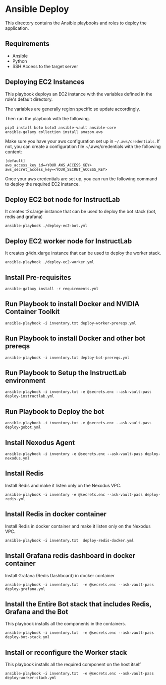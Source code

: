 # Ansible Deploy

This directory contains the Ansible playbooks and roles to deploy the application.

## Requirements

- Ansible
- Python
- SSH Access to the target server

## Deploying EC2 Instances

This playbook deploys an EC2 instance with the variables
defined in the role's default directory.

The variables are generally region specific so update
accordingly.

Then run the playbook with the following.

```console
pip3 install boto boto3 ansible-vault ansible-core
ansible-galaxy collection install amazon.aws
```

Make sure you have your aws configuration set up in `~/.aws/credentials`. If not, you can create a configuration file ~/.aws/credentials with the following content:

```console
[default]
aws_access_key_id=<YOUR_AWS_ACCESS_KEY>
aws_secret_access_key=<YOUR_SECRET_ACCESS_KEY>
```

Once your aws credentials are set up, you can run the following command to deploy the required EC2 instance.

## Deploy EC2 bot node for InstructLab

It creates t2x.large instance that can be used to deploy the bot stack (bot, redis and grafana)

```console
ansible-playbook ./deploy-ec2-bot.yml
```

## Deploy EC2 worker node for InstructLab

It creates g4dn.xlarge instance that can be used to deploy the worker stack.

```console
ansible-playbook ./deploy-ec2-worker.yml
```

## Install Pre-requisites

```console
ansible-galaxy install -r requirements.yml
```

## Run Playbook to install Docker and NVIDIA Container Toolkit

```console
ansible-playbook -i inventory.txt deploy-worker-prereqs.yml
```

## Run Playbook to install Docker and other bot prereqs

```console
ansible-playbook -i inventory.txt deploy-bot-prereqs.yml
```

## Run Playbook to Setup the InstructLab environment

```console
ansible-playbook -i inventory.txt -e @secrets.enc --ask-vault-pass deploy-instructlab.yml
```

## Run Playbook to Deploy the bot

```console
ansible-playbook -i inventory.txt -e @secrets.enc --ask-vault-pass deploy-gobot.yml
```

## Install Nexodus Agent

```console
ansible-playbook -i inventory -e @secrets.enc --ask-vault-pass deploy-nexodus.yml
```

## Install Redis

Install Redis and make it listen only on the Nexodus VPC.

```console
ansible-playbook -i inventory -e @secrets.enc --ask-vault-pass deploy-redis.yml
```

## Install Redis in docker container

Install Redis in docker container and make it listen only on the Nexodus VPC.

```console
ansible-playbook -i inventory.txt  deploy-redis-docker.yml
```

## Install Grafana redis dashboard in docker container

Install Grafana (Redis Dashboard) in docker container

```console
ansible-playbook -i inventory.txt  -e @secrets.enc --ask-vault-pass deploy-grafana.yml
```

## Install the Entire Bot stack that includes Redis, Grafana and the Bot

This playbook installs all the components in the containers.

```console
ansible-playbook -i inventory.txt  -e @secrets.enc --ask-vault-pass deploy-bot-stack.yml
```

## Install or reconfigure the Worker stack

This playbook installs all the required component on the host itself

```console
ansible-playbook -i inventory.txt  -e @secrets.enc --ask-vault-pass deploy-worker-stack.yml
```
